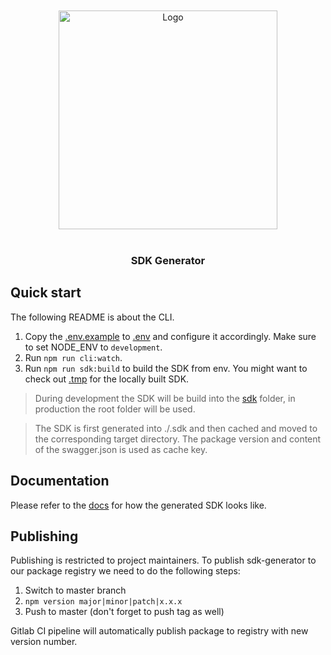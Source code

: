 <br/>
<br/>

<div align="center">
    <img src="/uploads/1dedf37d0e1e105f9e94ea97e04ca096/logo.svg" alt="Logo" width="350"/>
</div>

<br/>

<div align="center">
    <h3>SDK Generator</h3>
</div>

## Quick start

The following README is about the CLI.

1. Copy the [.env.example](.env.example) to [.env](.env) and configure it accordingly. Make sure to set NODE_ENV to `development`.
2. Run `npm run cli:watch`.
3. Run `npm run sdk:build` to build the SDK from env. You might want to check out [.tmp](.tmp) for the locally built SDK.

> During development the SDK will be build into the [sdk](./sdk) folder, in production the root folder will be used.

> The SDK is first generated into ./.sdk and then cached and moved to the corresponding target directory.
> The package version and content of the swagger.json is used as cache key.

## Documentation

Please refer to the [docs](docs) for how the generated SDK looks like.

## Publishing

Publishing is restricted to project maintainers. To publish sdk-generator to our package registry we need to do the following steps:

1. Switch to master branch
2. `npm version major|minor|patch|x.x.x`
3. Push to master (don't forget to push tag as well)

Gitlab CI pipeline will automatically publish package to registry with new version number.
